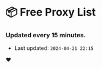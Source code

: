 # :package: Free Proxy List
### Updated every 15 minutes.

- Last updated: `2024-04-21 22:15`

:heart:
